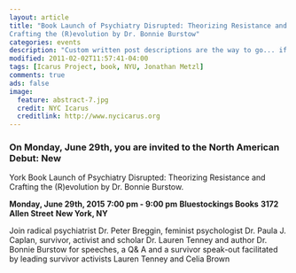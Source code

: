 ```yaml
---
layout: article
title: "Book Launch of Psychiatry Disrupted: Theorizing Resistance and
Crafting the (R)evolution by Dr. Bonnie Burstow"
categories: events
description: "Custom written post descriptions are the way to go... if you're not lazy."
modified: 2011-02-02T11:57:41-04:00
tags: [Icarus Project, book, NYU, Jonathan Metzl]
comments: true
ads: false
image:
  feature: abstract-7.jpg
  credit: NYC Icarus
  creditlink: http://www.nycicarus.org
---
```

### On Monday, June 29th, you are invited to the North American Debut: New
York Book Launch of Psychiatry Disrupted: Theorizing Resistance and
Crafting the (R)evolution by Dr. Bonnie Burstow.

**Monday, June 29th, 2015**
**7:00 pm - 9:00 pm**
**Bluestockings Books**
**3172 Allen Street**
**New York, NY**

Join radical psychiatrist Dr. Peter Breggin, feminist psychologist Dr.
Paula J. Caplan, survivor, activist and scholar Dr. Lauren Tenney and
author Dr. Bonnie Burstow for speeches, a Q& A and a survivor
speak-out facilitated by leading survivor activists Lauren Tenney and
Celia Brown


